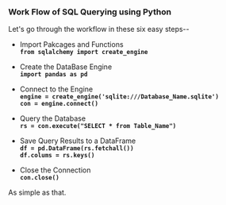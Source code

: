 ### Work Flow of SQL Querying using Python

Let's go through the workflow in these six easy steps--

- Import Pakcages and Functions   
**`from sqlalchemy import create_engine`**

- Create the DataBase Engine   
**`import pandas as pd`**

- Connect to the Engine   
**`engine = create_engine('sqlite:///Database_Name.sqlite')`**   
**`con = engine.connect()`**

- Query the Database   
**`rs = con.execute("SELECT * from Table_Name")`**

- Save Query Results to a DataFrame   
**`df = pd.DataFrame(rs.fetchall())`**   
**`df.colums = rs.keys()`**

- Close the Connection   
**`con.close()`**

As simple as that.
